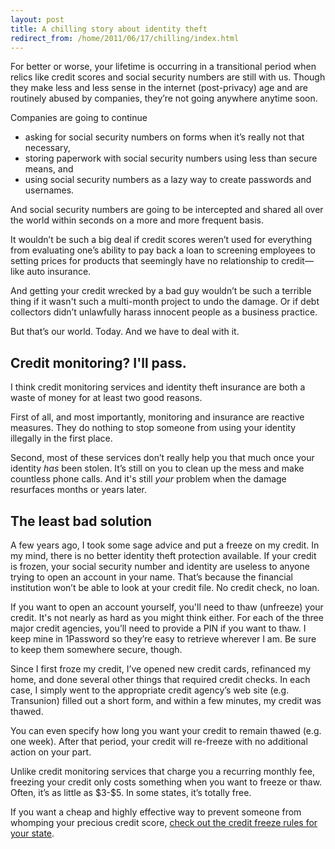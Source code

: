 ```yaml
---
layout: post
title: A chilling story about identity theft
redirect_from: /home/2011/06/17/chilling/index.html
---
```

<p>For better or worse, your lifetime is occurring in a transitional period when relics like credit scores and social security numbers are still with us. Though they make less and less sense in the internet (post-privacy) age and are routinely abused by companies, they’re not going anywhere anytime soon.</p>
<p>Companies are going to continue</p>
<ul>
<li>asking for social security numbers on forms when it’s really not that necessary,</li>
<li>storing paperwork with social security numbers using less than secure means, and</li>
<li>using social security numbers as a lazy way to create passwords and usernames.</li>
</ul>
<p>And social security numbers are going to be intercepted and shared all over the world within seconds on a more and more frequent basis.</p>
<p>It wouldn’t be such a big deal if credit scores weren’t used for everything from evaluating one’s ability to pay back a loan to screening employees to setting prices for products that seemingly have no relationship to credit—like auto insurance.</p>
<p>And getting your credit wrecked by a bad guy wouldn’t be such a terrible thing if it wasn't such a multi-month project to undo the damage. Or if debt collectors didn’t unlawfully harass innocent people as a business practice.</p>
<p>But that’s our world. Today.  And we have to deal with it.</p>
<h2 id="creditmonitoringnothanks.">Credit monitoring? I'll pass.</h2>
<p>I think credit monitoring services and identity theft insurance are both a waste of money for at least two good reasons.</p>
<p>First of all, and most importantly, monitoring and insurance are reactive measures. They do nothing to stop someone from using your identity illegally in the first place.</p>
<p>Second, most of these services don’t really help you that much once your identity <em>has</em> been stolen. It’s still on you to clean up the mess and make countless phone calls. And it's still <em>your</em> problem when the damage resurfaces months or years later.</p>
<h2 id="theleastbadsolution">The least bad solution</h2>
<p>A few years ago, I took some sage advice and put a freeze on my credit.  In my mind, there is no better identity theft protection available.  If your credit is frozen, your social security number and identity are useless to anyone trying to open an account in your name.  That’s because the financial institution won’t be able to look at your credit file. No credit check, no loan.</p>
<p>If you want to open an account yourself, you'll need to thaw (unfreeze) your credit. It's not nearly as hard as you might think either.  For each of the three major credit agencies, you’ll need to provide a PIN if you want to thaw.  I keep mine in 1Password so they’re easy to retrieve wherever I am.  Be sure to keep them somewhere secure, though.</p>
<p>Since I first froze my credit, I’ve opened new credit cards, refinanced my home, and done several other things that required credit checks.  In each case, I simply went to the appropriate credit agency’s web site (e.g. Transunion) filled out a short form, and within a few minutes, my credit was thawed.</p>
<p>You can even specify how long you want your credit to remain thawed (e.g. one week).  After that period, your credit will re-freeze with no additional action on your part.</p>
<p>Unlike credit monitoring services that charge you a recurring monthly fee, freezing your credit only costs something when you want to freeze or thaw. Often, it’s as little as $3-$5. In some states, it’s totally free.</p>
<p>If you want a cheap and highly effective way to prevent someone from whomping your precious credit score, <a href="http://www.consumersunion.org/campaigns/learn_more/003484indiv.html">check out the credit freeze rules for your state</a>.</p>
